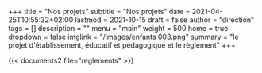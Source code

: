 +++
title       = "Nos projets"
subtitle    = "Nos projets"
date        = 2021-04-25T10:55:32+02:00
lastmod     = 2021-10-15
draft       = false
author      = "direction"
tags        = []
description = ""
menu        = "main"
weight      = 500
home        = true
dropdown    = false
imglink     = "/images/enfants 003.png"
summary     = "le projet d'établissement, éducatif et pédagogique et le règlement"
+++

{{< documents2 file="reglements" >}}

